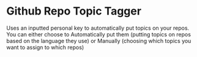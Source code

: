# Github Repo Topic Tagger
 Uses an inputted personal key to automatically put topics on your repos.
 You can either choose to Automatically put them (putting topics on repos based on the language they use) or Manually (choosing which topics you want to assign to which repos)
